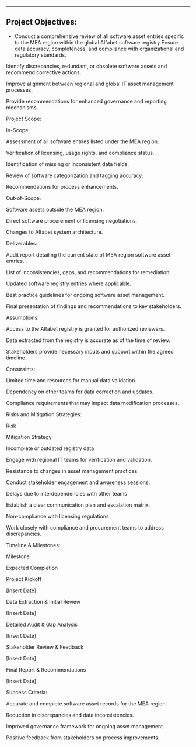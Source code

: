 

---

## Project Objectives:

* Conduct a comprehensive review of all software asset entries specific to the MEA region within the global Alfabet software registry
Ensure data accuracy, completeness, and compliance with organizational and regulatory standards.

Identify discrepancies, redundant, or obsolete software assets and recommend corrective actions.

Improve alignment between regional and global IT asset management processes.

Provide recommendations for enhanced governance and reporting mechanisms.

Project Scope:

In-Scope:

Assessment of all software entries listed under the MEA region.

Verification of licensing, usage rights, and compliance status.

Identification of missing or inconsistent data fields.

Review of software categorization and tagging accuracy.

Recommendations for process enhancements.

Out-of-Scope:

Software assets outside the MEA region.

Direct software procurement or licensing negotiations.

Changes to Alfabet system architecture.

Deliverables:

Audit report detailing the current state of MEA region software asset entries.

List of inconsistencies, gaps, and recommendations for remediation.

Updated software registry entries where applicable.

Best practice guidelines for ongoing software asset management.

Final presentation of findings and recommendations to key stakeholders.

Assumptions:

Access to the Alfabet registry is granted for authorized reviewers.

Data extracted from the registry is accurate as of the time of review.

Stakeholders provide necessary inputs and support within the agreed timeline.

Constraints:

Limited time and resources for manual data validation.

Dependency on other teams for data correction and updates.

Compliance requirements that may impact data modification processes.

Risks and Mitigation Strategies:

Risk

Mitigation Strategy

Incomplete or outdated registry data

Engage with regional IT teams for verification and validation.

Resistance to changes in asset management practices

Conduct stakeholder engagement and awareness sessions.

Delays due to interdependencies with other teams

Establish a clear communication plan and escalation matrix.

Non-compliance with licensing regulations

Work closely with compliance and procurement teams to address discrepancies.

Timeline & Milestones:

Milestone

Expected Completion

Project Kickoff

[Insert Date]

Data Extraction & Initial Review

[Insert Date]

Detailed Audit & Gap Analysis

[Insert Date]

Stakeholder Review & Feedback

[Insert Date]

Final Report & Recommendations

[Insert Date]

Success Criteria:

Accurate and complete software asset records for the MEA region.

Reduction in discrepancies and data inconsistencies.

Improved governance framework for ongoing asset management.

Positive feedback from stakeholders on process improvements.